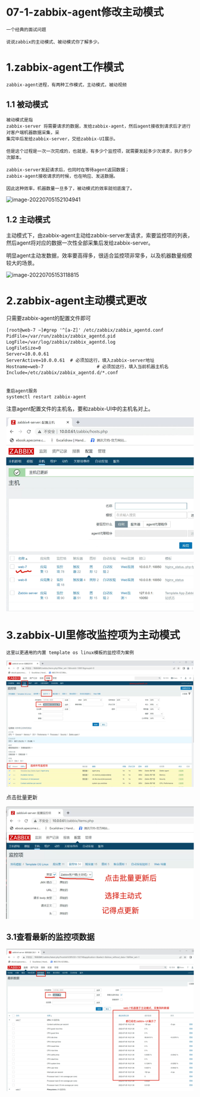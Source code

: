 # 07-1-zabbix-agent修改主动模式

```
一个经典的面试问题

说说zabbix的主动模式、被动模式你了解多少。
```

# 1.zabbix-agent工作模式

```
zabbix-agent进程，有两种工作模式，主动模式，被动视频
```

## 1.1 被动模式

```
被动模式是指
zabbix-server 将需要请求的数据，发给zabbix-agent，然后agent接收到请求后才进行对客户端机器数据采集，采
集完毕后发给zabbix-server，交给zabbix-UI展示。

但是这个过程是一次一次完成的，也就是，有多少个监控项，就需要发起多少次请求，执行多少次脚本。

zabbix-server发起请求后，也同时在等待agent返回数据；
zabbix-agent接收请求的时候，也在响应、发送数据。

因此这种效率，机器数量一旦多了，被动模式的效率就彻底废了。
```

![image-20220705152104941](/ajian/image-20220705152104941.png)

## 1.2 主动模式

主动模式下，由zabbix-agent主动给zabbix-server发请求，索要监控项的列表，然后agent将对应的数据一次性全部采集后发给zabbix-server。

明显agent主动发数据，效率要高得多，很适合监控项非常多，以及机器数量规模较大的场景。

![image-20220705153118815](/ajian/image-20220705153118815.png)

# 2.zabbix-agent主动模式更改

只需要zabbix-agent的配置文件即可

```
[root@web-7 ~]#grep '^[a-Z]' /etc/zabbix/zabbix_agentd.conf 
PidFile=/var/run/zabbix/zabbix_agentd.pid
LogFile=/var/log/zabbix/zabbix_agentd.log
LogFileSize=0
Server=10.0.0.61
ServerActive=10.0.0.61  # 必须加这行，填入zabbix-server地址
Hostname=web-7                    # 必须加这行，填入当前机器主机名
Include=/etc/zabbix/zabbix_agentd.d/*.conf


重启agent服务
systemctl restart zabbix-agent
```

注意agent配置文件的主机名，要和zabbix-UI中的主机名对上。

![image-20220705155807395](/ajian/image-20220705155807395.png)

# 3.zabbix-UI里修改监控项为主动模式

```
这里以更通用的内置 template os linux模板的监控项为案例
```

![image-20220705154606653](/ajian/image-20220705154606653.png)

点击批量更新

![image-20220705154756918](/ajian/image-20220705154756918.png)

## 3.1查看最新的监控项数据

![image-20220705162307321](/ajian/image-20220705162307321.png)
